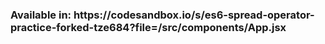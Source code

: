 <h3>Available in: https://codesandbox.io/s/es6-spread-operator-practice-forked-tze684?file=/src/components/App.jsx</h3>
